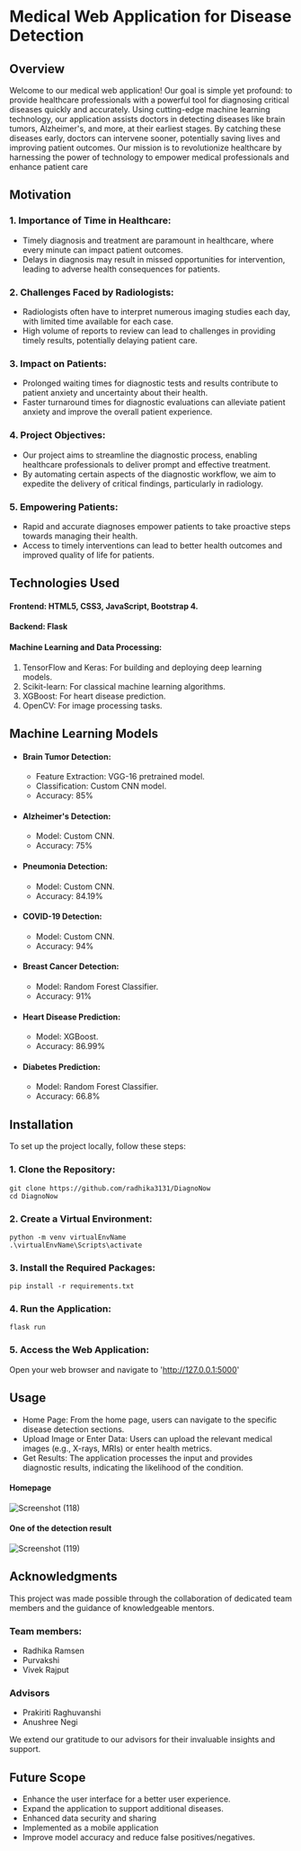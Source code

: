 # Medical Web Application for Disease Detection

## Overview 
Welcome to our  medical web application! Our goal is simple yet profound: to provide healthcare professionals with a powerful tool for diagnosing critical diseases quickly and accurately. Using cutting-edge machine learning technology, our application assists doctors in detecting diseases like brain tumors, Alzheimer's, and more, at their earliest stages. By catching these diseases early, doctors can intervene sooner, potentially saving lives and improving patient outcomes. Our mission is to revolutionize healthcare by harnessing the power of technology to empower medical professionals and enhance patient care     

## Motivation
### 1. Importance of Time in Healthcare:
 * Timely diagnosis and treatment are paramount in healthcare, where every minute can impact patient outcomes.
 * Delays in diagnosis may result in missed opportunities for intervention, leading to adverse health consequences for patients.
### 2. Challenges Faced by Radiologists:
 * Radiologists often have to interpret numerous imaging studies each day, with limited time available for each case.
 * High volume of reports to review can lead to challenges in providing timely results, potentially delaying patient care.
### 3. Impact on Patients:
 * Prolonged waiting times for diagnostic tests and results contribute to patient anxiety and uncertainty about their health.
 * Faster turnaround times for diagnostic evaluations can alleviate patient anxiety and improve the overall patient experience.
### 4. Project Objectives:
 * Our project aims to streamline the diagnostic process, enabling healthcare professionals to deliver prompt and effective treatment.
 * By automating certain aspects of the diagnostic workflow, we aim to expedite the delivery of critical findings, particularly in radiology.
### 5. Empowering Patients:
  * Rapid and accurate diagnoses empower patients to take proactive steps towards managing their health.
  * Access to timely interventions can lead to better health outcomes and improved quality of life for patients.

## Technologies Used
#### Frontend: HTML5, CSS3, JavaScript, Bootstrap 4.
               
#### Backend: Flask
#### Machine Learning and Data Processing:
 1. TensorFlow and Keras: For building and deploying deep learning models.
 2. Scikit-learn: For classical machine learning algorithms.
 3. XGBoost: For heart disease prediction.
 4. OpenCV: For image processing tasks.

## Machine Learning Models
* #### Brain Tumor Detection:
   * Feature Extraction: VGG-16 pretrained model.
   * Classification: Custom CNN model.
   * Accuracy: 85%
* #### Alzheimer's Detection:
   * Model: Custom CNN.
   * Accuracy: 75%
* #### Pneumonia Detection:
   * Model: Custom CNN.
   * Accuracy: 84.19%
* #### COVID-19 Detection:
   * Model: Custom CNN.
   * Accuracy: 94%
* #### Breast Cancer Detection:
   * Model: Random Forest Classifier.
   * Accuracy: 91%
* #### Heart Disease Prediction:
   * Model: XGBoost.
   * Accuracy: 86.99%
* #### Diabetes Prediction:
   * Model: Random Forest Classifier.
   * Accuracy: 66.8%

## Installation
To set up the project locally, follow these steps:

### 1. Clone the Repository:
```
git clone https://github.com/radhika3131/DiagnoNow
cd DiagnoNow

```
### 2. Create a Virtual Environment:
```
python -m venv virtualEnvName
.\virtualEnvName\Scripts\activate

```
### 3. Install the Required Packages:
```
pip install -r requirements.txt
```
### 4. Run the Application:
```
flask run
```
### 5. Access the Web Application:
Open your web browser and navigate to  'http://127.0.0.1:5000'

## Usage
 * Home Page: From the home page, users can navigate to the specific disease detection sections.
 * Upload Image or Enter Data: Users can upload the relevant medical images (e.g., X-rays, MRIs) or enter health metrics.
 * Get Results: The application processes the input and provides diagnostic results, indicating the likelihood of the condition.

#### Homepage
![Screenshot (118)](https://github.com/radhika3131/DiagnoNow/assets/102825662/8eb24f2d-2e8c-4155-b2ae-f97d9a682e0e)

#### One of the detection result
![Screenshot (119)](https://github.com/radhika3131/DiagnoNow/assets/102825662/e1f9b464-8d55-410e-970a-d7137637629a)

## Acknowledgments
This project was made possible through the collaboration of dedicated team members and the guidance of knowledgeable mentors.
### Team members:
 * Radhika Ramsen
 * Purvakshi
 * Vivek Rajput
### Advisors
 * Prakiriti Raghuvanshi
 * Anushree Negi
   
We extend our gratitude to our advisors for their invaluable insights and support.

## Future Scope
 * Enhance the user interface for a better user experience.
 * Expand the application to support additional diseases.
 * Enhanced data security and sharing
 * Implemented as a mobile application
 * Improve model accuracy and reduce false positives/negatives.
   

